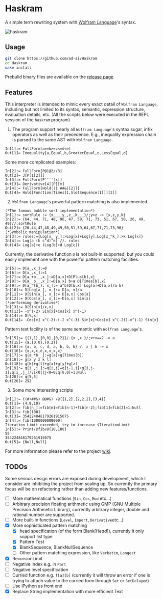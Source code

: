 # Haskram

A simple term rewriting system
with [Wolfram Language](https://www.wolfram.com/language/)'s syntax.

![haskram](./demo.png)


## Usage

```sh
git clone https://github.com/ad-si/Haskram
cd Haskram
make install
```

Prebulid binary files are available on the
[release page](https://github.com/ad-si/Haskram/releases).


## Features

This interpreter is intended to mimic every exact detail of `Wolfram Language`,
including but not limited to its syntax, semantic,
expression structure, evaluation details, etc.
(All the scripts below were executed in the REPL session of the `haskram` program)

1. The program support nearly all `Wolfram Language`'s syntax sugar,
  infix operators as well as their precedence.
  E.g., inequality expression chain
  is parsed to the same AST with `Wolfram Language`.

  ```wolfram
  In[1]:= FullForm[a==b>=c<=d<e]
  Out[1]= Inequality[a,Equal,b,GreaterEqual,c,LessEqual,d]
  ```

  Some more complicated examples:

  ```wolfram
  In[2]:= FullForm[P@1@2//3]
  Out[2]= 3[P[1[2]]]
  In[3]:= FullForm[P''''[x]]
  Out[3]= Derivative[4][P][x]
  In[4]:= FullForm[Hold[(1 ##&)[2]]]
  Out[4]= Hold[Function[Times[1,SlotSequence[1]]][2]]
  ```

2. `Wolfram Language`'s powerful pattern matching is also implemented.

  ```wolfram
  (*The famous bubble sort implementation*)
  In[1]:= sortRule := {x___,y_,z_,k___}/;y>z -> {x,z,y,k}
  In[2]:= {64, 44, 71, 48, 96, 47, 59, 71, 73, 51, 67, 50, 26, 49, 49}//.sortRule
  Out[2]= {26,44,47,48,49,49,50,51,59,64,67,71,71,73,96}
  (*Symbolic manipulation*)
  In[3]:= rules:={Log[x_ y_]:>Log[x]+Log[y],Log[x_^k_]:>k Log[x]}
  In[4]:= Log[a (b c^d)^e] //. rules
  Out[4]= Log[a]+e (Log[b]+d Log[c])
  ```

  Currently, the derivative function `D` is not built-in supported,
  but you could easily implement one
  with the powerful pattern matching facilities.

  ```wolfram
  In[5]:= D[a_,x_]:=0
  In[6]:= D[x_,x_]:=1
  In[7]:= D[a_+b__,x_]:=D[a,x]+D[Plus[b],x]
  In[8]:= D[a_ b__,x_]:=D[a,x] b+a D[Times[b],x]
  In[9]:= D[a_^(b_), x_]:= a^b(D[b,x] Log[a]+D[a,x]/a b)
  In[10]:= D[Log[a_], x_]:= D[a, x]/a
  In[11]:= D[Sin[a_], x_]:= D[a,x] Cos[a]
  In[12]:= D[Cos[a_], x_]:=-D[a,x] Sin[a]
  (*performing derivative*)
  In[13]:= D[Sin[x]/x,x]
  Out[13]= -x^(-2) Sin[x]+Cos[x] x^(-1)
  In[14]:= D[%,x]
  Out[14]= -Cos[x] x^(-2)-(-2 x^(-3) Sin[x]+Cos[x] x^(-2))-x^(-1) Sin[x]
  ```

  Pattern test facility is of the same semantic with `Wolfram Language`'s.

  ```wolfram
  In[15]:= {{1,1},{0,0},{0,2}}/.{x_,x_}/;x+x==2 -> a
  Out[15]= {a,{0,0},{0,2}}
  In[16]:= {a, b, c, d, a, b, b, b} /. a | b -> x
  Out[16]= {x,x,c,d,x,x,x,x}
  In[17]:= g[a_*b__]:=g[a]+g[Times[b]]
  In[18]:= g[x y z k l]
  Out[18]= g[k]+g[l]+g[x]+g[y]+g[z]
  In[19]:= q[i_,j_]:=q[i,j]=q[i-1,j]+q[i,j-1];q[i_,j_]/;i<0||j<0=0;q[0,0]=1;Null
  In[20]:= q[5,5]
  Out[20]= 252
  ```

3. Some more interesting scripts

  ```wolfram
  In[1]:= ((#+##&) @@#&) /@{{1,2},{2,2,2},{3,4}}
  Out[1]= {4,8,10}
  In[2]:= fib[n_]:=fib[n]=fib[n-1]+fib[n-2];fib[1]=fib[2]=1;Null
  In[3]:= fib[100]
  Out[3]= 354224848179261915075
  In[4]:= fib[1000000000000]
  Iteration Limit exceeded, try to increase $IterationLimit
  In[5]:= Print/@fib/@{10,100}
  55
  354224848179261915075
  Out[5]= {Null,Null}
  ```

For more information please refer to the project
[wiki](https://github.com/ad-si/Haskram/wiki).


## TODOs

Some serious design errors are exposed during development,
which I consider are inhibiting the project from scaling up.
So currently the primary focus will be on refactoring
rather than adding new features/functions.

- [ ] More mathematical functions (`Sin`, `Cos`, `Mod` etc...)
- [ ] Arbitrary precision floating arithmetic using GMP
    (GNU Multiple Precision Arithmetic Library),
    currently arbitrary integer, double and rational number are supported.
- [ ] More built-in functions (`Level`, `Import`, `Derivative`etc...)
- [x] More sophisticated pattern matching
  - [x] head specification (of the form Blank[*Head*]),
      currently it only support list type
  - [x] Pattern Test
  - [x] BlankSequence, BlankNullSequence
  - [ ] Other pattern matching expression, like `Verbatim`, `Longest`
- [x] RecursionLimit
- [ ] Negative index e.g. in `Part`
- [ ] Negative level specification
- [ ] Curried function e.g. `f[a][b]`
    (currently it will throw an error if one is trying to attach value
    to the curried form through `Set` or `SetDelayed`)
- [ ] Use iPython as front end
- [x] Replace String implementation with more efficient Text
